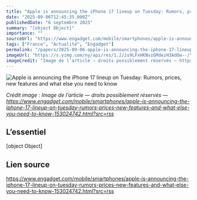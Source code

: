 ```yaml
---
title: "Apple is announcing the iPhone 17 lineup on Tuesday: Rumors, prices, new features and what else you need to know"
date: "2025-09-06T12:45:35.000Z"
publishedDate: "6 septembre 2025"
summary: "[object Object]"
importance: ""
sourceUrl: "https://www.engadget.com/mobile/smartphones/apple-is-announcing-the-iphone-17-lineup-on-tuesday-rumors-prices-new-features-and-what-else-you-need-to-know-153024742.html?src=rss"
tags: ["France", "Actualité", "Engadget"]
permalink: "/papers/2025-09-06-apple-is-announcing-the-iphone-17-lineup-on-tuesday-rumors-prices-new-features-and-what-else-you-need-to-know"
imageUrl: "https://s.yimg.com/ny/api/res/1.2/zs9LFxHKNvzGMdezH3AdOw--/YXBwaWQ9aGlnaGxhbmRlcjt3PTEyMDA7aD02NzU-/https://s.yimg.com/os/creatr-uploaded-images/2024-09/b9a38080-756d-11ef-9fbd-6b990c391cf6"
imageCredit: "Image de l’article — droits possiblement réservés — https://www.engadget.com/mobile/smartphones/apple-is-announcing-the-iphone-17-lineup-on-tuesday-rumors-prices-new-features-and-what-else-you-need-to-know-153024742.html?src=rss"
---
```


![Apple is announcing the iPhone 17 lineup on Tuesday: Rumors, prices, new features and what else you need to know](https://s.yimg.com/ny/api/res/1.2/zs9LFxHKNvzGMdezH3AdOw--/YXBwaWQ9aGlnaGxhbmRlcjt3PTEyMDA7aD02NzU-/https://s.yimg.com/os/creatr-uploaded-images/2024-09/b9a38080-756d-11ef-9fbd-6b990c391cf6)

*Crédit image : Image de l’article — droits possiblement réservés — https://www.engadget.com/mobile/smartphones/apple-is-announcing-the-iphone-17-lineup-on-tuesday-rumors-prices-new-features-and-what-else-you-need-to-know-153024742.html?src=rss*

## L’essentiel

[object Object]

## Lien source

https://www.engadget.com/mobile/smartphones/apple-is-announcing-the-iphone-17-lineup-on-tuesday-rumors-prices-new-features-and-what-else-you-need-to-know-153024742.html?src=rss
